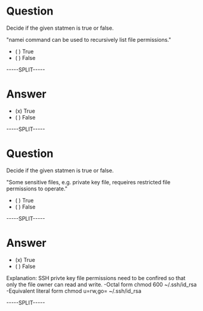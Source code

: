 # Question

Decide if the given statmen is true or false.

"namei command can be used to recursively list file permissions."

* ( ) True
* ( ) False

-----SPLIT-----

# Answer

* (x) True
* ( ) False

-----SPLIT-----


# Question

Decide if the given statmen is true or false.

"Some sensitive files, e.g. private key file, requeires restricted file permissions to operate."

* ( ) True
* ( ) False

-----SPLIT-----

# Answer

* (x) True
* ( ) False

Explanation: SSH privte key file permissions need to be confired so that only the file owner can read and write.
-Octal form
chmod 600 ~/.ssh/id_rsa
-Equivalent literal form
chmod u=rw,go= ~/.ssh/id_rsa

-----SPLIT-----